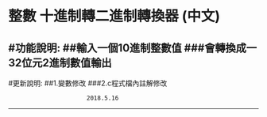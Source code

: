 整數 十進制轉二進制轉換器 (中文)
================================
#功能說明:
##輸入一個10進制整數值
###會轉換成一32位元2進制數值輸出
--------------------------------
#更新說明:
##1.變數修改
###2.c程式檔內註解修改

					      2018.5.16
-------------------------------- 
